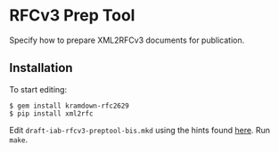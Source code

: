 # RFCv3 Prep Tool

Specify how to prepare XML2RFCv3 documents for publication.

## Installation

To start editing:

    $ gem install kramdown-rfc2629
    $ pip install xml2rfc

Edit `draft-iab-rfcv3-preptool-bis.mkd` using the hints found
[here](https://github.com/cabo/kramdown-rfc2629).  Run `make`.
